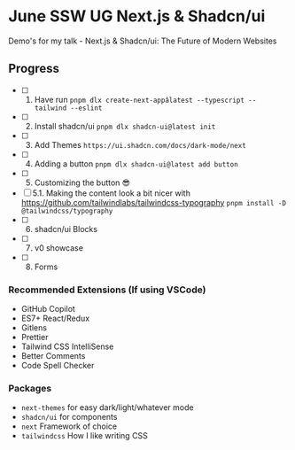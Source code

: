 # June SSW UG Next.js & Shadcn/ui 

Demo's for my talk - Next.js & Shadcn/ui: The Future of Modern Websites 



## Progress

- [ ] 1. Have run `pnpm dlx create-next-appâlatest --typescript --tailwind --eslint` 
- [ ] 2. Install shadcn/ui `pnpm dlx shadcn-ui@latest init`
- [ ] 3. Add Themes `https://ui.shadcn.com/docs/dark-mode/next` 
- [ ] 4. Adding a button `pnpm dlx shadcn-ui@latest add button`
- [ ] 5. Customizing the button 😎
- [ ] 5.1. Making the content look a bit nicer with https://github.com/tailwindlabs/tailwindcss-typography `pnpm install -D @tailwindcss/typography`
- [ ] 6. shadcn/ui Blocks
- [ ] 7. v0 showcase
- [ ] 8. Forms 



### Recommended Extensions (If using VSCode)

- GitHub Copilot
- ES7+ React/Redux
- Gitlens
- Prettier
- Tailwind CSS IntelliSense
- Better Comments
- Code Spell Checker

### Packages

- `next-themes` for easy dark/light/whatever mode
- `shadcn/ui` for components
- `next` Framework of choice 
- `tailwindcss` How I like writing CSS

